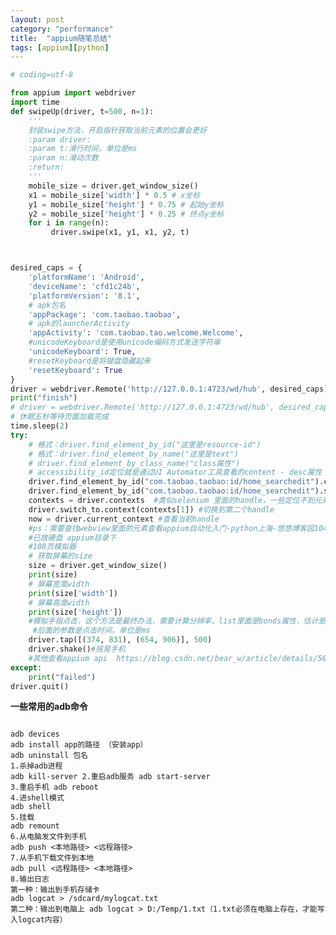 ```yaml
---
layout: post
category: "performance"
title:  "appium随笔总结"
tags: [appium][python]
---
```




```python
# coding=utf-8

from appium import webdriver
import time
def swipeUp(driver, t=500, n=1):
    '''
    封装swipe方法，开启指针获取当前元素的位置会更好
    :param driver:
    :param t:滑行时间，单位是ms
    :param n:滑动次数
    :return:
    '''
    mobile_size = driver.get_window_size()
    x1 = mobile_size['width'] * 0.5 # x坐标
    y1 = mobile_size['height'] * 0.75 # 起始y坐标
    y2 = mobile_size['height'] * 0.25 # 终点y坐标
    for i in range(n):
         driver.swipe(x1, y1, x1, y2, t)



desired_caps = {
    'platformName': 'Android',
    'deviceName': 'cfd1c24b',
    'platformVersion': '8.1',
    # apk包名
    'appPackage': 'com.taobao.taobao',
    # apk的launcherActivity
    'appActivity': 'com.taobao.tao.welcome.Welcome',
    #unicodeKeyboard是使用unicode编码方式发送字符串
    'unicodeKeyboard': True,
    #resetKeyboard是将键盘隐藏起来
    'resetKeyboard': True
}
driver = webdriver.Remote('http://127.0.0.1:4723/wd/hub', desired_caps)
print("finish")
# driver = webdriver.Remote('http://127.0.0.1:4723/wd/hub', desired_caps)
# 休眠五秒等待页面加载完成
time.sleep(2)
try:
    # 格式：driver.find_element_by_id("这里是resource-id")
    # 格式：driver.find_element_by_name("这里是text")
    # driver.find_element_by_class_name("class属性")
    # accessibility_id定位就是通过UI Automator工具查看的content - desc属性
    driver.find_element_by_id("com.taobao.taobao:id/home_searchedit").click()
    driver.find_element_by_id("com.taobao.taobao:id/home_searchedit").send_keys(u'shuru') #不知道不加u行不行
    contexts = driver.contexts  #类似selenium 里面的handle，一些定位不到元素是因为套用了webview，需要进行切换
    driver.switch_to.context(contexts[1]) #切换到第二个handle
    now = driver.current_context #查看当前handle
    #ps：需要查找webview里面的元素查看appium自动化入门-python上海-悠悠博客园104页，真用到的时候还可以看一下
    #已放硬盘 appium目录下
    #108页模拟器
    # 获取屏幕的size
    size = driver.get_window_size()
    print(size)
    # 屏幕宽度width
    print(size['width'])
    # 屏幕高度width
    print(size['height'])
    #模拟手指点击，这个方法是最终办法，需要计算分辨率，list里面是bonds属性，估计是坐标一类的
     #后面的参数是点击时间，单位是ms
    driver.tap([(374, 831), (654, 906)], 500)
    driver.shake()#摇晃手机
    #其他查看appium api  https://blog.csdn.net/bear_w/article/details/50330565
except:
    print("failed")
driver.quit()
```
**一些常用的adb命令**
<pre><code>
adb devices
adb install app的路径 （安装app）
adb uninstall 包名
1.杀掉adb进程
adb kill-server 2.重启adb服务 adb start-server
3.重启手机 adb reboot
4.进shell模式
adb shell
5.挂载
adb remount
6.从电脑发文件到手机
adb push <本地路径> <远程路径>
7.从手机下载文件到本地
adb pull <远程路径> <本地路径>
8.输出日志
第一种：输出到手机存储卡
adb logcat > /sdcard/mylogcat.txt
第二种：输出到电脑上 adb logcat > D:/Temp/1.txt（1.txt必须在电脑上存在，才能写入logcat内容）
</code></pre>




